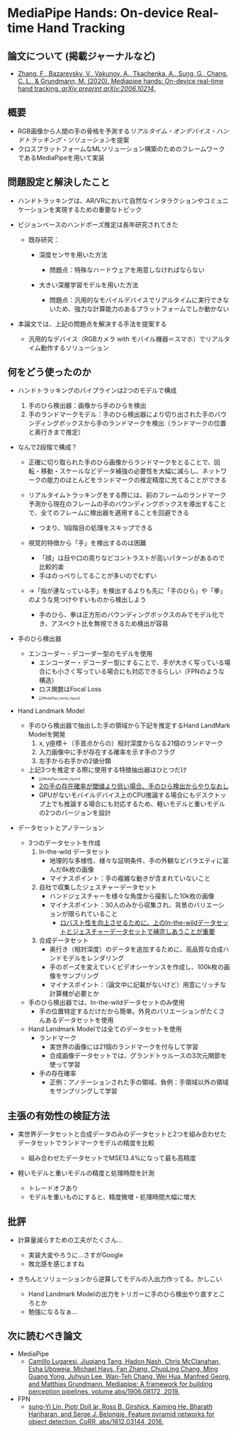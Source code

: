 # MediaPipe Hands: On-device Real-time Hand Tracking

## 論文について (掲載ジャーナルなど)
- [Zhang, F., Bazarevsky, V., Vakunov,  A., Tkachenka, A., Sung, G., Chang, C. L., & Grundmann, M. (2020).  Mediapipe hands: On-device real-time hand tracking. *arXiv preprint arXiv:2006.10214*.](https://arxiv.org/pdf/2006.10214.pdf)

## 概要
- RGB画像から人間の手の骨格を予測する*リアルタイム・オンデバイス・ハンドトラッキング・ソリューション*を提案
- クロスプラットフォームなMLソリューション構築のためのフレームワークであるMediaPipeを用いて実装

## 問題設定と解決したこと
- ハンドトラッキングは、AR/VRにおいて自然なインタラクションやコミュニケーションを実現するための重要なトピック
- ビジョンベースのハンドポーズ推定は長年研究されてきた
    - 既存研究：
        - 深度センサを用いた方法
            - 問題点：特殊なハードウェアを用意しなければならない

        - 大きい深層学習モデルを用いた方法
            - 問題点：汎用的なモバイルデバイスでリアルタイムに実行できないため、強力な計算能力のあるプラットフォームでしか動かない

- 本論文では、上記の問題点を解決する手法を提案する
    - 汎用的なデバイス（RGBカメラ with モバイル機器＝スマホ）でリアルタイム動作するソリューション


## 何をどう使ったのか
- ハンドトラッキングのパイプラインは2つのモデルで構成
    1.  手のひら検出器：画像から手のひらを検出
    2.  手のランドマークモデル：手のひら検出器により切り出された手のバウンディングボックスから手のランドマークを検出（ランドマークの位置と奥行きまで推定）

- なんで2段階で構成？
    - 正確に切り取られた手のひら画像からランドマークをとることで、回転・移動・スケールなどデータ補強の必要性を大幅に減らし、ネットワークの能力のほとんどをランドマークの推定精度に充てることができる
    - リアルタイムトラッキングをする際には、前のフレームのランドマーク予測から現在のフレームの手のバウンディングボックスを導出することで、全てのフレームに検出器を適用することを回避できる
        - つまり、1段階目の処理をスキップできる

    - 視覚的特徴から「手」を検出するのは困難
        - 「顔」は目や口の周りなどコントラストが高いパターンがあるので比較的楽
        - 手はのっぺりしてることが多いのでむずい

    - →「指が連なっている手」を検出するよりも先に「手のひら」や「拳」のような見つけやすいものから検出しよう
        - 手のひら、拳は正方形のバウンディングボックスのみでモデル化でき、アスペクト比を無視できるため検出が容易

- 手のひら検出器
    - エンコーダー・デコーダー型のモデルを使用
        - エンコーダー・デコーダー型にすることで、手が大きく写っている場合にも小さく写っている場合にも対応できるらしい（FPNのような構造）
        - ロス関数はFocal Loss
        - <img src="picture/MediaPipe_hands_figure2.png" alt="MediaPipe_hands_figure2" style="zoom:50%;" />


-   Hand Landmark Model
    - 手のひら検出器で抽出した手の領域から下記を推定するHand LandMark Modelを開発
        1.  x, y座標＋（手首点からの）相対深度からなる21個のランドマーク
        2.  入力画像中に手が存在する確率を示す手のフラグ
        3.  左手から右手かの2値分類
    - 上記3つを推定する際に使用する特徴抽出器はひとつだけ
        - <img src="picture/MediaPipe_hands_figure3.png" alt="MediaPipe_hands_figure3" style="zoom: 50%;" />
        - <u>2の手の存在確率が閾値より低い場合、手のひら検出からやりなおし</u>
        - GPUがないモバイルデバイス上のCPU推論する場合にもデスクトップ上でも推論する場合にも対応するため、軽いモデルと重いモデルの2つのバージョンを設計
-   データセットとアノテーション
    -   3つのデータセットを作成
        1.  In-the-wild データセット	
            -   地理的な多様性、様々な証明条件、手の外観などバラエティに富んだ6k枚の画像
            -   マイナスポイント：手の複雑な動きが含まれていないこと
        2.  自社で収集したジェスチャーデータセット
            -   ハンドジェスチャーを様々な角度から撮影した10k枚の画像
            -   マイナスポイント：30人のみから収集され、背景のバリエーションが限られていること
                -   <u>ロバスト性を向上させるために、上のIn-the-wildデータセットとジェスチャーデータセットで補完しあうことが重要</u>
        3.  合成データセット
            -   奥行き（相対深度）のデータを追加するために、高品質な合成ハンドモデルをレンダリング
            -   手のポーズを変えていくビデオシーケンスを作成し、100k枚の画像をサンプリング
            -   マイナスポイント：（論文中に記載がないけど）用意にリッチな計算機が必要とか
    -   手のひら検出器では、In-the-wildデータセットのみ使用
        -   手の位置特定するだけだから簡単。外見のバリエーションがたくさんあるデータセットを使用
    -   Hand Landmark Modelでは全てのデータセットを使用
        -   ランドマーク
            -   実世界の画像には21個のランドマークを付与して学習
            -   合成画像データセットでは、グランドトゥルースの3次元関節を使って学習
        -   手の存在確率
            -   正例：アノテーションされた手の領域、負例：手領域以外の領域をサンプリングして学習

## 主張の有効性の検証方法
- 実世界データセットと合成データのみのデータセットと2つを組み合わせたデータセットでランドマークモデルの精度を比較
    - 組み合わせたデータセットでMSE13.4%になって最も高精度

- 軽いモデルと重いモデルの精度と処理時間を計測
    - トレードオフあり
    - モデルを重いものにすると、精度微増・処理時間大幅に増大


## 批評
- 計算量減らすための工夫がたくさん…
    - 実装大変やろうに…さすがGoogle
    - 敗北感を感じますね

- きちんとソリューションから逆算してモデルの入出力作ってる。かしこい
    - Hand Landmark Modelの出力をトリガーに手のひら検出やり直すところとか
    - 勉強になるなぁ…


## 次に読むべき論文
- MediaPipe
    - [Camillo Lugaresi, Jiuqiang Tang, Hadon Nash, Chris McClanahan, Esha Uboweja, Michael Hays, Fan Zhang, ChuoLing Chang, Ming Guang Yong, Juhyun Lee, Wan-Teh Chang, Wei Hua, Manfred Georg, and Matthias Grundmann. Mediapipe: A framework for building perception pipelines. volume abs/1906.08172, 2019.]((https://arxiv.org/pdf/1906.08172.pdf))
- FPN
    - [sung-Yi Lin, Piotr Doll ́ar, Ross B. Girshick, Kaiming He, Bharath Hariharan, and Serge J. Belongie. Feature pyramid networks for object detection. CoRR, abs/1612.03144, 2016.](https://arxiv.org/pdf/1612.03144.pdf)
